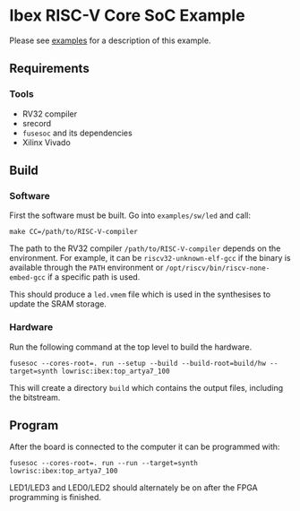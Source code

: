 # Ibex RISC-V Core SoC Example

Please see [examples](https://ibex-core.readthedocs.io/en/latest/examples.html "Ibex User Manual") for a description of this example.

## Requirements

### Tools

  - RV32 compiler
  - srecord
  - `fusesoc` and its dependencies
  - Xilinx Vivado

## Build

### Software

First the software must be built. Go into `examples/sw/led` and call:

```
make CC=/path/to/RISC-V-compiler
```

The path to the RV32 compiler `/path/to/RISC-V-compiler` depends on the environment.
For example, it can be `riscv32-unknown-elf-gcc` if the binary is available through the `PATH` environment or `/opt/riscv/bin/riscv-none-embed-gcc` if a specific path is used.

This should produce a `led.vmem` file which is used in the synthesises to update the SRAM storage.

### Hardware

Run the following command at the top level to build the hardware.

```
fusesoc --cores-root=. run --setup --build --build-root=build/hw --target=synth lowrisc:ibex:top_artya7_100
```

This will create a directory `build` which contains the output files, including
the bitstream.

## Program

After the board is connected to the computer it can be programmed with:

```
fusesoc --cores-root=. run --run --target=synth lowrisc:ibex:top_artya7_100
```

LED1/LED3 and LED0/LED2 should alternately be on after the FPGA programming is finished.
